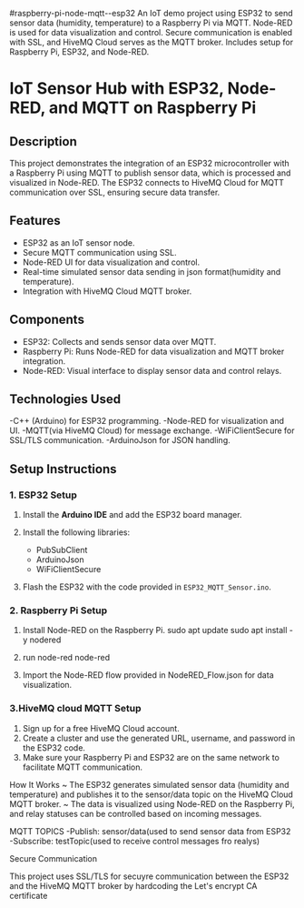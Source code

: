 #raspberry-pi-node-mqtt--esp32
An IoT demo project using ESP32 to send sensor data (humidity, temperature) to a Raspberry Pi via MQTT. Node-RED is used for data visualization and control. Secure communication is enabled with SSL, and HiveMQ Cloud serves as the MQTT broker. Includes setup for Raspberry Pi, ESP32, and Node-RED.
# IoT Sensor Hub with ESP32, Node-RED, and MQTT on Raspberry Pi

## Description
This project demonstrates the integration of an ESP32 microcontroller with a Raspberry Pi using MQTT to publish sensor data, which is processed and visualized in Node-RED. The ESP32 connects to HiveMQ Cloud for MQTT communication over SSL, ensuring secure data transfer.

## Features
- ESP32 as an IoT sensor node.
- Secure MQTT communication using SSL.
- Node-RED UI for data visualization and control.
- Real-time simulated sensor data sending in json format(humidity and temperature).
- Integration with HiveMQ Cloud MQTT broker.

## Components
- ESP32: Collects and sends sensor data over MQTT.
- Raspberry Pi: Runs Node-RED for data visualization and MQTT broker integration.
- Node-RED: Visual interface to display sensor data and control relays.

## Technologies Used
-C++ (Arduino) for ESP32 programming.
-Node-RED for visualization and UI.
-MQTT(via HiveMQ Cloud) for message exchange.
-WiFiClientSecure for SSL/TLS communication.
-ArduinoJson for JSON handling.

## Setup Instructions

### 1. ESP32 Setup
1. Install the **Arduino IDE** and add the ESP32 board manager.
2. Install the following libraries:
   - PubSubClient
   - ArduinoJson
   - WiFiClientSecure

3. Flash the ESP32 with the code provided in `ESP32_MQTT_Sensor.ino`.

### 2. Raspberry Pi Setup
1. Install Node-RED on the Raspberry Pi.
    sudo apt update
    sudo apt install -y nodered

2. run node-red
        node-red
3. Import the Node-RED flow provided in NodeRED_Flow.json for data visualization.

### 3.HiveMQ cloud MQTT Setup
  1.  Sign up for a free HiveMQ Cloud account.
  2.  Create a cluster and use the generated URL, username, and password in the ESP32 code.
  3.  Make sure your Raspberry Pi and ESP32 are on the same network to facilitate MQTT communication.

How It Works
~ The ESP32 generates simulated sensor data (humidity and temperature) and publishes it to the sensor/data topic on the HiveMQ Cloud MQTT broker.
~ The data is visualized using Node-RED on the Raspberry Pi, and relay statuses can be controlled based on incoming messages.

MQTT TOPICS
  -Publish: sensor/data(used to send sensor data from ESP32
  -Subscribe: testTopic(used to receive control messages fro realys)

Secure Communication

This project uses SSL/TLS for secuyre communication between the ESP32 and the HiveMQ MQTT broker by hardcoding the Let's encrypt CA certificate

  
